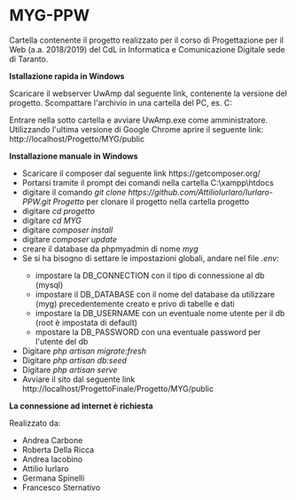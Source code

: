 # MYG-PPW
Cartella contenente il progetto realizzato per il corso di Progettazione per il Web (a.a. 2018/2019) del CdL in Informatica e Comunicazione Digitale sede di Taranto.

<b>Istallazione rapida in Windows </b>

Scaricare il webserver UwAmp dal seguente link, contenente la versione del progetto.
Scompattare l'archivio in una cartella del PC, es. C:

Entrare nella sotto cartella e avviare UwAmp.exe come amministratore. 
Utilizzando l'ultima versione di Google Chrome aprire il seguente link: http://localhost/Progetto/MYG/public


<b>Installazione manuale in Windows</b>
<ul>
  <li>Scaricare il composer dal seguente link https://getcomposer.org/ </li>
  <li>Portarsi tramite il prompt dei comandi nella cartella C:\xampp\htdocs</li>
  <li>digitare il comando <i>git clone https://github.com/AttilioIurlaro/Iurlaro-PPW.git Progetto</i> per clonare il progetto nella cartella progetto</li>
  <li>digitare <i>cd progetto</i></li>
  <li>digitare <i>cd MYG</i></li>
  <li>digitare <i>composer install</i></li>
  <li>digitare <i>composer update</i></li>
  <li>creare il database da phpmyadmin di nome <i>myg</i></li>
  <li>Se si ha bisogno di settare le impostazioni globali, andare nel file <i>.env</i>: </li>
  <ul>
    <li>impostare la DB_CONNECTION con il tipo di connessione al db (mysql)</li>
    <li>impostare il DB_DATABASE con il nome del database da utilizzare (myg) precedentemente creato e privo di tabelle e dati</li>
    <li>impostare la DB_USERNAME con un eventuale nome utente per il db (root è impostata di default)</li>
    <li>mpostare la DB_PASSWORD con una eventuale password per l'utente del db</li>
  </ul>
  <li>Digitare <i>php artisan migrate:fresh</i></li>
  <li>Digitare <i>php artisan db:seed</i></li>
  <li>Digitare <i>php artisan serve</i></li>
  <li>Avviare il sito dal seguente link http://localhost/ProgettoFinale/Progetto/MYG/public</li>
</ul>

<b>La connessione ad internet è richiesta</b>


Realizzato da:
<ul>
  <li>Andrea Carbone</li>
  <li>Roberta Della Ricca</li>
  <li>Andrea Iacobino</li>
  <li>Attilio Iurlaro</li>
  <li>Germana Spinelli</li>
  <li>Francesco Sternativo</li>
</ul>
